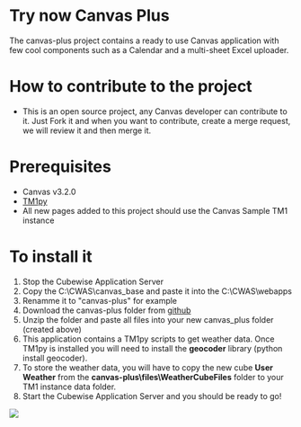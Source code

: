 # Try now Canvas Plus
The canvas-plus project contains a ready to use Canvas application with few cool components such as a Calendar and a multi-sheet Excel uploader.

# How to contribute to the project
* This is an open source project, any Canvas developer can contribute to it. Just Fork it and when you want to contribute, create a merge request, we will review it and then merge it.

# Prerequisites
* Canvas v3.2.0
* [TM1py](https://github.com/cubewise-code/TM1py-samples)
* All new pages added to this project should use the Canvas Sample TM1 instance

# To install it
1. Stop the Cubewise Application Server
1. Copy the C:\CWAS\canvas_base and paste it into the C:\CWAS\webapps
1. Renamme it to "canvas-plus" for example
1. Download the canvas-plus folder from [github](https://github.com/cubewise-code/canvas-plus)
1. Unzip the folder and paste all files into your new canvas_plus folder (created above)
1. This application contains a TM1py scripts to get weather data. Once TM1py is installed you will need to install the **geocoder** library (python install geocoder).
1. To store the weather data, you will have to copy the new cube **User Weather** from the **canvas-plus\files\WeatherCubeFiles** folder to your TM1 instance data folder.
1. Start the Cubewise Application Server and you should be ready to go!

<img src="https://s3.amazonaws.com/cubewise-downloads/web_assets/canvas-assets/canvas-plus.png"/>
